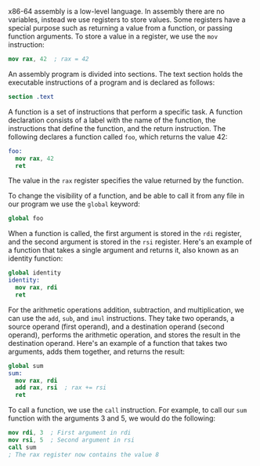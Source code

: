 x86-64 assembly is a low-level language. In assembly there are no variables,
instead we use registers to store values. Some registers have a special purpose
such as returning a value from a function, or passing function arguments. To
store a value in a register, we use the `mov` instruction:

```nasm
mov rax, 42  ; rax = 42
```

An assembly program is divided into sections. The text section holds the
executable instructions of a program and is declared as follows:

```nasm
section .text
```

A function is a set of instructions that perform a specific task. A function
declaration consists of a label with the name of the function, the instructions
that define the function, and the return instruction. The following declares a
function called `foo`, which returns the value 42:

```nasm
foo:
  mov rax, 42
  ret
```

The value in the `rax` register specifies the value returned by the function.

To change the visibility of a function, and be able to call it from any file in
our program we use the `global` keyword:

```nasm
global foo
```

When a function is called, the first argument is stored in the `rdi` register,
and the second argument is stored in the `rsi` register. Here's an example of a
function that takes a single argument and returns it, also known as an identity
function:

```nasm
global identity
identity:
  mov rax, rdi
  ret
```

For the arithmetic operations addition, subtraction, and multiplication, we can
use the `add`, `sub`, and `imul` instructions. They take two operands, a source
operand (first operand), and a destination operand (second operand), performs
the arithmetic operation, and stores the result in the destination operand.
Here's an example of a function that takes two arguments, adds them together,
and returns the result:

```nasm
global sum
sum:
  mov rax, rdi
  add rax, rsi  ; rax += rsi
  ret
```

To call a function, we use the `call` instruction. For example, to call our
`sum` function with the arguments 3 and 5, we would do the following:

```nasm
mov rdi, 3  ; First argument in rdi
mov rsi, 5  ; Second argument in rsi
call sum
; The rax register now contains the value 8
```
